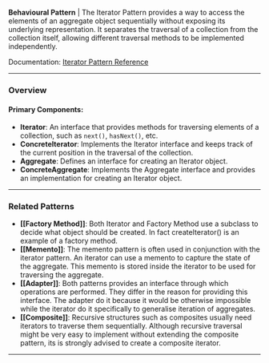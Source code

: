 **Behavioural Pattern** | The Iterator Pattern provides a way to access the elements of an aggregate object sequentially without exposing its underlying representation. It separates the traversal of a collection from the collection itself, allowing different traversal methods to be implemented independently.

Documentation: [Iterator Pattern Reference](https://refactoring.guru/design-patterns/iterator)
___
### Overview
#### Primary Components:
- **Iterator**: An interface that provides methods for traversing elements of a collection, such as `next()`, `hasNext()`, etc.
- **ConcreteIterator**: Implements the Iterator interface and keeps track of the current position in the traversal of the collection.
- **Aggregate**: Defines an interface for creating an Iterator object.
- **ConcreteAggregate**: Implements the Aggregate interface and provides an implementation for creating an Iterator object.

___
### Related Patterns
- **[[Factory Method]]**: Both Iterator and Factory Method use a subclass to decide what object should be created. In fact createIterator() is an example of a factory method. 
- **[[Memento]]**: The memento pattern is often used in conjunction with the iterator pattern. An iterator can use a memento to capture the state of the aggregate. This memento is stored inside the iterator to be used for traversing the aggregate. 
- **[[Adapter]]**: Both patterns provides an interface through which operations are performed. They differ in the reason for providing this interface. The adapter do it because it would be otherwise impossible while the iterator do it specifically to generalise iteration of aggregates. 
- **[[Composite]]**: Recursive structures such as composites usually need iterators to traverse them sequentially. Although recursive traversal might be very easy to implement without extending the composite pattern, its is strongly advised to create a composite iterator.

___
